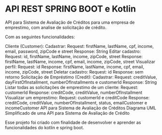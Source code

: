 # API REST SPRING BOOT e Kotlin

API para Sistema de Avaliação de Créditos para uma empresa de emprestimo, com analise de solicitação de crédito.

Com as seguintes funcionalidades:

Cliente (Customer):
Cadastrar:
Request: firstName, lastName, cpf, income, email, password, zipCode e street
Response: String
Editar cadastro:
Request: id, firstName, lastName, income, zipCode, street
Response: firstName, lastName, income, cpf, email, income, zipCode, street
Visualizar perfil:
Request: id
Response: firstName, lastName, income, cpf, email, income, zipCode, street
Deletar cadastro:
Request: id
Response: sem retorno
Solicitação de Empréstimo (Credit):
Cadastrar:
Request: creditValue, dayFirstOfInstallment, numberOfInstallments e customerId
Response: String
Listar todas as solicitações de emprestimo de um cliente:
Request: customerId
Response: creditCode, creditValue, numberOfInstallment
Visualizar um emprestimo:
Request: customerId e creditCode
Response: creditCode, creditValue, numberOfInstallment, status, emailCustomer e incomeCustomer
API para Sistema de Avaliação de Créditos
Diagrama UML Simplificado de uma API para Sistema de Avaliação de Crédito

Esse projeto foi criado com finalidade de desenvolver e aprender as funcionalidades do kotlin e spring boot.

